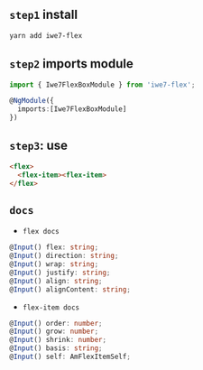 ## `step1` install

```sh
yarn add iwe7-flex
```

## `step2` imports module

```ts
import { Iwe7FlexBoxModule } from 'iwe7-flex';

@NgModule({
  imports:[Iwe7FlexBoxModule]
})
```

## `step3`: use

```html
<flex>
  <flex-item><flex-item>
</flex>
```

## `docs`

* `flex docs`

```ts
@Input() flex: string;
@Input() direction: string;
@Input() wrap: string;
@Input() justify: string;
@Input() align: string;
@Input() alignContent: string;
```

* `flex-item docs`

```ts
@Input() order: number;
@Input() grow: number;
@Input() shrink: number;
@Input() basis: string;
@Input() self: AmFlexItemSelf;
```
